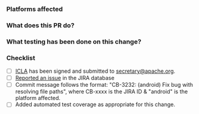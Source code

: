 <!--
Please make sure the checklist boxes are all checked before submitting the PR. The checklist
is intended as a quick reference, for complete details please see our Contributor Guidelines:

http://cordova.apache.org/contribute/contribute_guidelines.html

Thanks!
-->

### Platforms affected


### What does this PR do?


### What testing has been done on this change?


### Checklist
- [ ] [ICLA](http://www.apache.org/licenses/icla.txt) has been signed and submitted to secretary@apache.org.
- [ ] [Reported an issue](http://cordova.apache.org/contribute/issues.html) in the JIRA database
- [ ] Commit message follows the format: "CB-3232: (android) Fix bug with resolving file paths", where CB-xxxx is the JIRA ID & "android" is the platform affected.
- [ ] Added automated test coverage as appropriate for this change.
